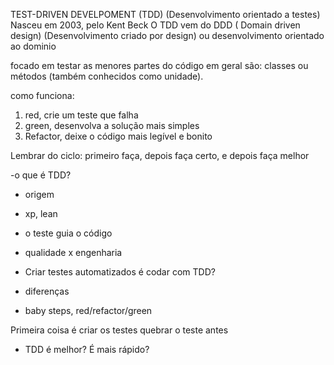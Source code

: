 TEST-DRIVEN DEVELPOMENT (TDD)
(Desenvolvimento orientado a testes)
Nasceu em 2003, pelo Kent Beck
O TDD vem do DDD ( Domain driven design)
(Desenvolvimento criado por design)
ou desenvolvimento orientado ao dominio

focado em testar as menores partes do código
em geral são: classes ou métodos (também conhecidos como
unidade).

como funciona: 
1. red, crie um teste que falha
2. green, desenvolva a solução mais simples
3. Refactor, deixe o código mais legível e bonito

Lembrar do ciclo: 
primeiro faça, depois faça certo, 
e depois faça melhor

-o que é TDD?
 - origem
 - xp, lean
 - o teste guia o código
 - qualidade x engenharia 

- Criar testes automatizados é codar com TDD?
 - diferenças
 - baby steps, red/refactor/green

Primeira coisa é criar os testes
quebrar o teste
antes 
- TDD é melhor? É mais rápido?

